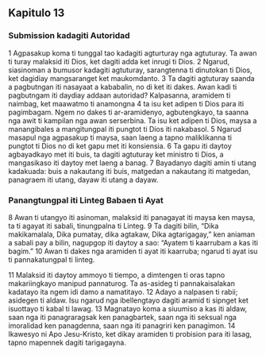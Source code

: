 Kapitulo 13
-----------

### Submission kadagiti Autoridad

1 Agpasakup koma ti tunggal tao kadagiti agturturay nga agtuturay. Ta awan ti turay malaksid iti Dios, ket dagiti adda ket inrugi ti Dios.
2 Ngarud, siasinoman a bumusor kadagiti agtuturay, sarangtenna ti dinutokan ti Dios, ket dagidiay mangsaranget ket maukomdanto.
3 Ta dagiti agtuturay saanda a pagbutngan iti nasayaat a kababalin, no di ket iti dakes. Awan kadi ti pagbutngam iti daydiay addaan autoridad? Kalpasanna, aramidem ti naimbag, ket maawatmo ti anamongna
4 ta isu ket adipen ti Dios para iti pagimbagam. Ngem no dakes ti ar-aramidenyo, agbutengkayo, ta saanna nga awit ti kampilan nga awan serserbina. Ta isu ket adipen ti Dios, maysa a manangibales a mangitungpal iti pungtot ti Dios iti nakabasol.
5 Ngarud masapul nga agpasakup ti maysa, saan laeng a tapno maliklikanna ti pungtot ti Dios no di ket gapu met iti konsiensia.
6 Ta gapu iti daytoy agbayadkayo met iti buis, ta dagiti agtuturay ket ministro ti Dios, a mangasikaso iti daytoy met laeng a banag.
7 Bayadanyo dagiti amin ti utang kadakuada: buis a nakautang iti buis, matgedan a nakautang iti matgedan, panagraem iti utang, dayaw iti utang a dayaw.

### Panangtungpal iti Linteg Babaen ti Ayat

8 Awan ti utangyo iti asinoman, malaksid iti panagayat iti maysa ken maysa, ta ti agayat iti sabali, tinungpalna ti Linteg.
9 Ta dagiti bilin, “Dika makikamalala, Dika pumatay, dika agtakaw, Dika agtarigagay,” ken aniaman a sabali pay a bilin, nagupgop iti daytoy a sao: “Ayatem ti kaarrubam a kas iti bagim.”
10 Awan ti dakes nga aramiden ti ayat iti kaarruba; ngarud ti ayat isu ti pannakatungpal ti linteg.

11 Malaksid iti daytoy ammoyo ti tiempo, a dimtengen ti oras tapno makariingkayo manipud pannaturog. Ta as-asideg ti pannakaisalakan kadatayo ita ngem idi damo a namatitayo.
12 Adayo a nalpasen ti rabii; asidegen ti aldaw. Isu ngarud nga ibellengtayo dagiti aramid ti sipnget ket isuottayo ti kabal ti lawag.
13 Magnatayo koma a siuumiso a kas iti aldaw, saan nga iti panagraragsak ken panagbartek, saan nga iti seksual nga imoralidad ken panagdenna, saan nga iti panagriri ken panagimon.
14 Ikawesyo ni Apo Jesu-Kristo, ket dikay aramiden ti probision para iti lasag, tapno mapennek dagiti tarigagayna.
